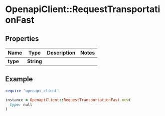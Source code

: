 # OpenapiClient::RequestTransportationFast

## Properties

| Name | Type | Description | Notes |
| ---- | ---- | ----------- | ----- |
| **type** | **String** |  |  |

## Example

```ruby
require 'openapi_client'

instance = OpenapiClient::RequestTransportationFast.new(
  type: null
)
```

